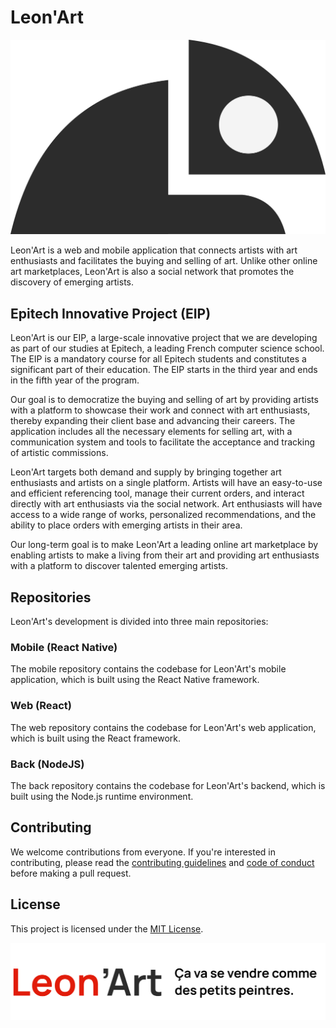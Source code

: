 # Leon'Art

![Leon'Art Big Logo](ressources/big_logo.png)

Leon'Art is a web and mobile application that connects artists with art enthusiasts and facilitates the buying and selling of art. Unlike other online art marketplaces, Leon'Art is also a social network that promotes the discovery of emerging artists.

## Epitech Innovative Project (EIP)

Leon'Art is our EIP, a large-scale innovative project that we are developing as part of our studies at Epitech, a leading French computer science school. The EIP is a mandatory course for all Epitech students and constitutes a significant part of their education. The EIP starts in the third year and ends in the fifth year of the program.

Our goal is to democratize the buying and selling of art by providing artists with a platform to showcase their work and connect with art enthusiasts, thereby expanding their client base and advancing their careers. The application includes all the necessary elements for selling art, with a communication system and tools to facilitate the acceptance and tracking of artistic commissions.

Leon'Art targets both demand and supply by bringing together art enthusiasts and artists on a single platform. Artists will have an easy-to-use and efficient referencing tool, manage their current orders, and interact directly with art enthusiasts via the social network. Art enthusiasts will have access to a wide range of works, personalized recommendations, and the ability to place orders with emerging artists in their area.

Our long-term goal is to make Leon'Art a leading online art marketplace by enabling artists to make a living from their art and providing art enthusiasts with a platform to discover talented emerging artists.

## Repositories

Leon'Art's development is divided into three main repositories:

### Mobile (React Native)

The mobile repository contains the codebase for Leon'Art's mobile application, which is built using the React Native framework.

### Web (React)

The web repository contains the codebase for Leon'Art's web application, which is built using the React framework.

### Back (NodeJS)

The back repository contains the codebase for Leon'Art's backend, which is built using the Node.js runtime environment.

## Contributing

We welcome contributions from everyone. If you're interested in contributing, please read the [contributing guidelines](CONTRIBUTING.md) and [code of conduct](CODE_OF_CONDUCT.md) before making a pull request.

## License

This project is licensed under the [MIT License](LICENSE). 

![Leon'Art Logo with Catchphrase](ressources/logo_with_phrase.png)
